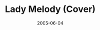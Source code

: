 ---
layout: cassette
title: "Lady Melody (Cover)"
date: 2005-06-04
publish: 2015-06-04
category: Single
tags: [janeth_barako, jay_p_nalei]
artist: "Janeth Barako"
description: "Lady Melody (Cover)<br>ft. Jay P Nalei"
artwork: "janeth-barako-lady-melody"
side-a: "'janeth_barako_-_lady_melody'"
side-b: "'janeth_barako_-_lady_melody'"
icon: '<i class="demo-icon icon-cassette"></i>'
---